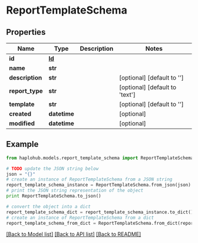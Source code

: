 # ReportTemplateSchema


## Properties
Name | Type | Description | Notes
------------ | ------------- | ------------- | -------------
**id** | [**Id**](Id.md) |  | 
**name** | **str** |  | 
**description** | **str** |  | [optional] [default to '']
**report_type** | **str** |  | [optional] [default to 'text']
**template** | **str** |  | [optional] [default to '']
**created** | **datetime** |  | [optional] 
**modified** | **datetime** |  | [optional] 

## Example

```python
from haplohub.models.report_template_schema import ReportTemplateSchema

# TODO update the JSON string below
json = "{}"
# create an instance of ReportTemplateSchema from a JSON string
report_template_schema_instance = ReportTemplateSchema.from_json(json)
# print the JSON string representation of the object
print ReportTemplateSchema.to_json()

# convert the object into a dict
report_template_schema_dict = report_template_schema_instance.to_dict()
# create an instance of ReportTemplateSchema from a dict
report_template_schema_from_dict = ReportTemplateSchema.from_dict(report_template_schema_dict)
```
[[Back to Model list]](../README.md#documentation-for-models) [[Back to API list]](../README.md#documentation-for-api-endpoints) [[Back to README]](../README.md)


